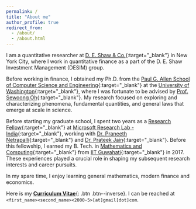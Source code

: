 ```yaml
---
permalink: /
title: "About me"
author_profile: true
redirect_from: 
  - /about/
  - /about.html
---
```


I am a quantitative researcher at [D. E. Shaw & Co.](https://www.deshaw.com/){:target="_blank"} in New York City, where I work in quantitative finance as a part of the D. E. Shaw Investment Management (DESIM) group.

Before working in finance, I obtained my Ph.D. from the [Paul G. Allen School of Computer Science and Engineering](https://www.cs.washington.edu/){:target="_blank"} at the [University of Washington](https://www.washington.edu/){:target="_blank"}, where I was fortunate to be advised by [Prof. Sewoong Oh](https://homes.cs.washington.edu/~sewoong/){:target="_blank"}. My research focused on exploring and characterizing phenomena, fundamental quantities, and general laws that emerge at scale in science.

Before starting my graduate school, I spent two years as a [Research Fellow](https://www.microsoft.com/en-us/research/lab/microsoft-research-india/research-fellow-program/?#){:target="_blank"} at [Microsoft Research Lab - India](https://www.microsoft.com/en-us/research/lab/microsoft-research-india/){:target="_blank"}, working with [Dr. Praneeth Netrapalli](https://praneethnetrapalli.org/){:target="_blank"} and [Dr. Prateek Jain](http://www.prateekjain.org/){:target="_blank"}. Before this fellowship, I earned my B. Tech. in [Mathematics and Computing](https://www.iitg.ernet.in/maths/acads/btech_struct.php){:target="_blank"} from [IIT Guwahati](http://www.iitg.ac.in/){:target="_blank"} in 2017. These experiences played a crucial role in shaping my subsequent research interests and career pursuits.

In my spare time, I enjoy learning general mathematics, modern finance and economics.

Here is my [__Curriculum Vitae__](\files\Raghav_CV.pdf){: .btn .btn--inverse}. I can be reached at `<first_name><second_name><2000-5>[at]gmail[dot]com`.

